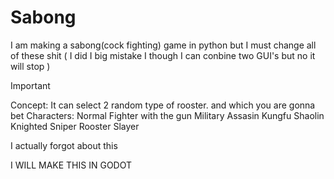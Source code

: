 # Sabong
I am making a sabong(cock fighting) game in python but I must change all of these shit ( I did I big mistake I though I can conbine two GUI's but no it will stop )

> [!IMPORTANT]
> Concept:
> It can select 2 random type of rooster. and which you are gonna bet
> Characters:
> Normal
> Fighter
> with the gun
> Military
> Assasin
> Kungfu
> Shaolin
> Knighted
> Sniper
> Rooster Slayer


I actually forgot about this

I WILL MAKE THIS IN GODOT
